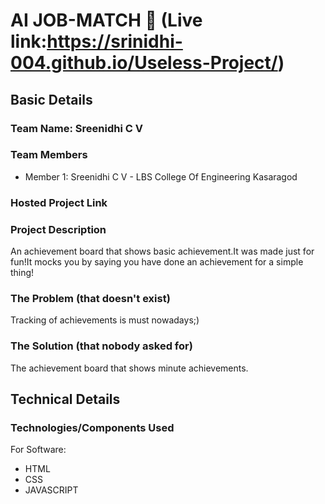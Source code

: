 

# AI JOB-MATCH 🎯  (Live link:https://srinidhi-004.github.io/Useless-Project/)

## Basic Details
### Team Name: Sreenidhi C V


### Team Members
- Member 1: Sreenidhi C V - LBS College Of Engineering Kasaragod


### Hosted Project Link


### Project Description
An achievement board that shows basic achievement.It was made just for fun!It mocks you by saying you have done an achievement for a simple thing!

### The Problem (that doesn't exist)
Tracking of achievements is must  nowadays;)

### The Solution (that nobody asked for)
The achievement board that shows minute achievements.

## Technical Details
### Technologies/Components Used
For Software:
- HTML
- CSS
- JAVASCRIPT
